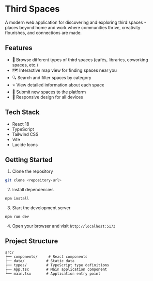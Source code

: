 # Third Spaces

A modern web application for discovering and exploring third spaces - places beyond home and work where communities thrive, creativity flourishes, and connections are made.

## Features

- 🏢 Browse different types of third spaces (cafés, libraries, coworking spaces, etc.)
- 🗺️ Interactive map view for finding spaces near you
- 🔍 Search and filter spaces by category
- ⭐ View detailed information about each space
- 📝 Submit new spaces to the platform
- 📱 Responsive design for all devices

## Tech Stack

- React 18
- TypeScript
- Tailwind CSS
- Vite
- Lucide Icons

## Getting Started

1. Clone the repository
```bash
git clone <repository-url>
```

2. Install dependencies
```bash
npm install
```

3. Start the development server
```bash
npm run dev
```

4. Open your browser and visit `http://localhost:5173`

## Project Structure

```
src/
├── components/     # React components
├── data/          # Static data
├── types/         # TypeScript type definitions
├── App.tsx        # Main application component
└── main.tsx       # Application entry point
```



